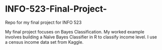 # INFO-523-Final-Project-
Repo for my final project for INFO 523

My final project focuses on Bayes Classification. My worked example involves building a Naïve Bayes Classifier in R to classify income level. I use a census income data set from Kaggle.
